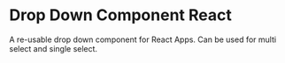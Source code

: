 # Drop Down Component React

A re-usable drop down component for React Apps. Can be used for multi select and single select.
